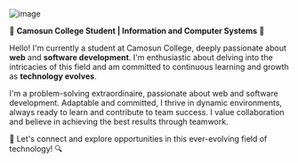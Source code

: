 ![image](https://github.com/karan-dahiya/karan-dahiya/assets/170790839/32cfa0c9-477d-4333-85c5-a68e3d422e0f)

🏫 **Camosun College Student | Information and Computer Systems** 🚀

Hello! I'm currently a student at Camosun College, deeply passionate about **web** and **software development**. I'm enthusiastic about delving into the intricacies of this field and am committed to continuous learning and growth as **technology evolves**.

I'm a problem-solving extraordinaire, passionate about web and software development. Adaptable and committed, I thrive in dynamic environments, always ready to learn and contribute to team success. I value collaboration and believe in achieving the best results through teamwork. 

🔗 Let's connect and explore opportunities in this ever-evolving field of technology! 🔍
